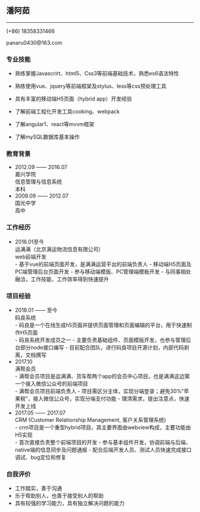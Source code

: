 <head>
  <link rel="stylesheet" href="./style.css">
</head>

## 潘阿茹

---

<p class="text-right">(+86) 18358331466 </p>
<p class="text-right">panaru0430@163.com</p>

### 专业技能

- 熟练掌握Javascrirt、html5、Css3等前端基础技术，熟悉es6语法特性

- 熟练使用vue、jquery等前端框架及stylus、less等css预处理工具 

- 具有丰富的移动端H5页面（hybrid app）开发经验

- 了解前端工程化开发工具cooking、webpack

- 了解angular1、react等mvvm框架

- 了解mySQL数据库基本操作

### 教育背景

- <div class="tab-time">2012.09 —— 2016.07</div>
  <div class="tab-slimmer">嘉兴学院</div>
  <div class="tab-slim">信息管理与信息系统</div>
  <div class="tab-slim">本科</div>

- <div class="tab-time">2009.09 —— 2012.07</div>
  <div class="tab-slimmer">国光中学</div>
  <div class="tab-slim">高中</div>

### 工作经历

- <div class="tab-time">2016.01至今</div>
  <div class="tab-fatter">运满满（北京满运物流信息有限公司）</div>
  <div class="tab-slim">web前端开发</div>
  - 基于vue的前端页面开发，是满满运营平台的前端负责人
  - 移动端H5页面及PC端管理后台页面开发
  - 参与移动端模版、PC管理端模板开发
  - 与同事相处融洽，工作技能、工作效率得到快速提升


### 项目经验

- <div class="tab-time">2018.01 —— 至今</div>
  <div class="tab-fatterer">码良系统</div>
  - 码良是一个在线生成h5页面并提供页面管理和页面编辑的平台，用于快速制作H5页面</li>
  - 码良系统开发成员之一</li>
  - 主要负责基础组件、页面模版开发，也参与管理后台部分node接口编写</li>
  - 目前配合团队，进行码良项目开源计划，内部代码剥离，文档撰写</li>

- <div class="tab-time">2017.10</div>
  <div class="tab-fatterer">满帮会员</div>
  - 满帮会员项目是运满满、货车帮两个app的会员中心项目，也是满满这边第一个接入微信公众号的前端项目</li>
  - 满帮会员项目前端负责人</li>
  - 项目需区分主体，实现分端登录；避免30%“苹果税”，接入微信公众号，实现分端支付功能</li>
  - 理清需求，提出注意点，快速开发上线</li>

- <div class="tab-time">2017.05 —— 2017.07</div>
  <div class="tab-fatterer">CRM (Customer Relationship Management, 客户关系管理系统)</div>
  - crm项目是一个重型hybrid项目，其主要界面由webview构成，主要功能由H5实现</li>
  - 首次直接负责整个前端项目的开发</li>
  - 参与基本组件开发，协调前端与后端、native端的信息同步及问题通报</li>
  - 配合后端开发人员、测试人员快速完成接口调试、bug定位和修复</li>

### 自我评价

- 工作踏实，善于沟通
- 乐于帮助别人，也善于接受别人的帮助
- 具有较强的学习能力，具有独立解决问题的能力

